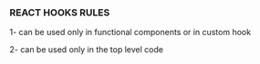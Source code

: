 ### REACT HOOKS RULES

1- can be used only in functional components or in custom hook

2- can be used only in the top level code 